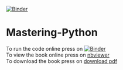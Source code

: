 [![Binder](https://mybinder.org/badge_logo.svg)](https://mybinder.org/v2/gh/42Ahmed/Mastering-Python/HEAD)
# Mastering-Python  
To run the code online press on [![Binder](https://mybinder.org/badge_logo.svg)](https://mybinder.org/v2/gh/42Ahmed/Mastering-Python/HEAD)  
To view the book online press on [nbviewer](https://nbviewer.org/github/42Ahmed/Mastering-Python/blob/main/Mastering%20Python.ipynb)  
To download the book press on [download pdf](/Mastering%20Python.pdf)
